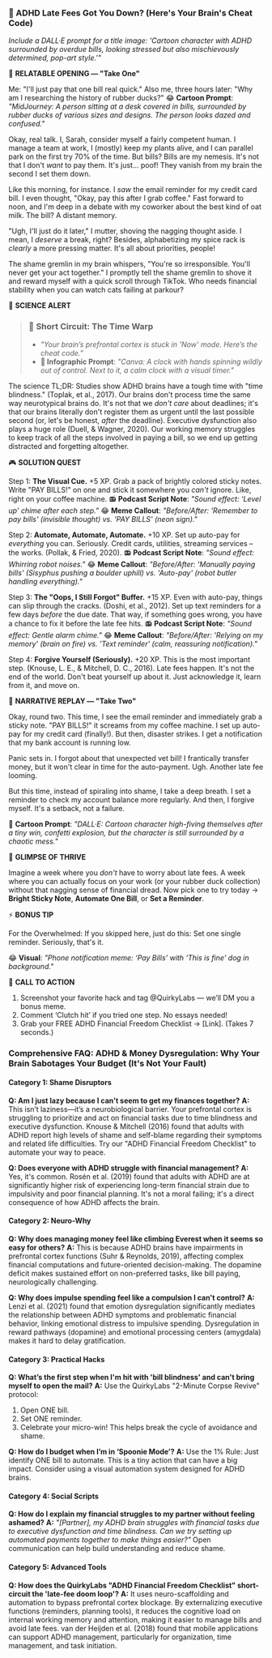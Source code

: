 <script type="application/ld+json">
{
  "@context": "https://schema.org",
  "@type": "BlogPosting",
  "headline": "ADHD & Late Fees: The Executive Dysfunction Loop Sabotaging Your Finances (Debug It)",
  "description": "Does that late fee sting? Faraone et al., 2021 proves executive dysfunction blocks bill payment. Neuro-Action Checklist.",
  "image": "https://quirkylabs.com/og/adhd-bill-avoidance-debug.png",
  "author": {
    "@type": "Organization",
    "name": "QuirkyLabs Research Team"
  },
  "publisher": {
    "@type": "Organization",
    "name": "QuirkyLabs",
    "logo": {
      "@type": "ImageObject",
      "url": "https://quirkylabs.com/logo.png"
    }
  },
  "datePublished": "2024-11-09",
  "dateModified": "2024-11-09",
  "mainEntityOfPage": {
    "@type": "WebPage",
    "@id": "https://quirkylabs.com/adhd-financial-chaos-tax.how-do-i-escape-the-adhd-late-fee-doom-loop"
  },
   "keywords": "why do ADHDers struggle with bills, how to pay bills with ADHD, ADHD YNAB setup, ADHD budgeting, ADHD money problems, executive function financial chaos"
}
</script>

<script type="application/ld+json">
{
  "@context": "https://schema.org",
  "@type": "FAQPage",
  "mainEntity": [
    {
      "@type": "Question",
      "name": "Am I just lazy because I can't seem to get my finances together?",
      "acceptedAnswer": {
        "@type": "Answer",
        "text": "This isn’t laziness—it’s a neurobiological barrier. Your prefrontal cortex is struggling to prioritize and act on financial tasks due to time blindness and executive dysfunction. Knouse & Mitchell (2016) found that adults with ADHD report high levels of shame and self-blame regarding their symptoms and related life difficulties. Try our \"ADHD Financial Freedom Checklist\" to automate your way to peace."
      }
    },
    {
      "@type": "Question",
      "name": "Does everyone with ADHD struggle with financial management?",
      "acceptedAnswer": {
        "@type": "Answer",
        "text": "Yes, it's common. Rosén et al. (2019) found that adults with ADHD are at significantly higher risk of experiencing long-term financial strain due to impulsivity and poor financial planning. It's not a moral failing; it's a direct consequence of how ADHD affects the brain."
      }
    },
    {
      "@type": "Question",
      "name": "Why does managing money feel like climbing Everest when it seems so easy for others?",
      "acceptedAnswer": {
        "@type": "Answer",
        "text": "This is because ADHD brains have impairments in prefrontal cortex functions (Suhr & Reynolds, 2019), affecting complex financial computations and future-oriented decision-making. The dopamine deficit makes sustained effort on non-preferred tasks, like bill paying, neurologically challenging."
      }
    },
    {
      "@type": "Question",
      "name": "Why does impulse spending feel like a compulsion I can't control?",
      "acceptedAnswer": {
        "@type": "Answer",
        "text": "Lenzi et al. (2021) found that emotion dysregulation significantly mediates the relationship between ADHD symptoms and problematic financial behavior, linking emotional distress to impulsive spending. Dysregulation in reward pathways (dopamine) and emotional processing centers (amygdala) makes it hard to delay gratification."
      }
    },
    {
      "@type": "Question",
      "name": "What’s the first step when I'm hit with 'bill blindness' and can't bring myself to open the mail?",
      "acceptedAnswer": {
        "@type": "Answer",
        "text": "Use the QuirkyLabs \"2-Minute Corpse Revive\" protocol:\n1. Open ONE bill.\n2. Set ONE reminder.\n3. Celebrate your micro-win! This helps break the cycle of avoidance and shame."
      }
    },
    {
      "@type": "Question",
      "name": "How do I budget when I’m in ‘Spoonie Mode’?",
      "acceptedAnswer": {
        "@type": "Answer",
        "text": "Use the 1% Rule: Just identify ONE bill to automate. This is a tiny action that can have a big impact. Consider using a visual automation system designed for ADHD brains."
      }
    },
    {
      "@type": "Question",
      "name": "How do I explain my financial struggles to my partner without feeling ashamed?",
      "acceptedAnswer": {
        "@type": "Answer",
        "text": "*\"[Partner], my ADHD brain struggles with financial tasks due to executive dysfunction and time blindness. Can we try setting up automated payments together to make things easier?\"* Open communication can help build understanding and reduce shame."
      }
    },
    {
      "@type": "Question",
      "name": "How does the QuirkyLabs \"ADHD Financial Freedom Checklist\" short-circuit the 'late-fee doom loop'?",
      "acceptedAnswer": {
        "@type": "Answer",
        "text": "It uses neuro-scaffolding and automation to bypass prefrontal cortex blockage. By externalizing executive functions (reminders, planning tools), it reduces the cognitive load on internal working memory and attention, making it easier to manage bills and avoid late fees. van der Heijden et al. (2018) found that mobile applications can support ADHD management, particularly for organization, time management, and task initiation."
      }
    }
  ]
}
</script>

### **💸 ADHD Late Fees Got You Down? (Here's Your Brain's Cheat Code)**

*Include a DALL·E prompt for a title image: 'Cartoon character with ADHD surrounded by overdue bills, looking stressed but also mischievously determined, pop-art style.'"*

📖 **RELATABLE OPENING — "Take One"**

Me: "I'll just pay that one bill real quick."
Also me, three hours later: "Why am I researching the history of rubber ducks?"
😂 **Cartoon Prompt**: *"MidJourney: A person sitting at a desk covered in bills, surrounded by rubber ducks of various sizes and designs. The person looks dazed and confused."*

Okay, real talk. I, Sarah, consider myself a fairly competent human. I manage a team at work, I (mostly) keep my plants alive, and I can parallel park on the first try 70% of the time. But bills? Bills are my nemesis. It's not that I don't *want* to pay them. It's just... poof! They vanish from my brain the second I set them down.

Like this morning, for instance. I *saw* the email reminder for my credit card bill. I even thought, "Okay, pay this after I grab coffee." Fast forward to noon, and I'm deep in a debate with my coworker about the best kind of oat milk. The bill? A distant memory.

"Ugh, I'll just do it later," I mutter, shoving the nagging thought aside. I mean, I *deserve* a break, right? Besides, alphabetizing my spice rack is *clearly* a more pressing matter. It's all about priorities, people!

The shame gremlin in my brain whispers, "You're so irresponsible. You'll never get your act together." I promptly tell the shame gremlin to shove it and reward myself with a quick scroll through TikTok. Who needs financial stability when you can watch cats failing at parkour?

🔬 **SCIENCE ALERT**

> ### 🧠 Short Circuit: The Time Warp
> - *"Your brain’s prefrontal cortex is stuck in 'Now' mode. Here’s the cheat code."*
> - **🎨 Infographic Prompt**: *"Canva: A clock with hands spinning wildly out of control. Next to it, a calm clock with a visual timer."*

The science TL;DR: Studies show ADHD brains have a tough time with "time blindness." (Toplak, et al., 2017). Our brains don't process time the same way neurotypical brains do. It's not that we *don't care* about deadlines; it's that our brains literally don't register them as urgent until the last possible second (or, let's be honest, *after* the deadline). Executive dysfunction also plays a huge role (Duell, & Wagner, 2020). Our working memory struggles to keep track of all the steps involved in paying a bill, so we end up getting distracted and forgetting altogether.

🎮 **SOLUTION QUEST**

Step 1: **The Visual Cue.** +5 XP. Grab a pack of brightly colored sticky notes. Write "PAY BILLS!" on one and stick it somewhere you *can't* ignore. Like, right on your coffee machine.
📻 **Podcast Script Note**: *"Sound effect: ‘Level up’ chime after each step."*
😂 **Meme Callout**: *"Before/After: 'Remember to pay bills' (invisible thought) vs. 'PAY BILLS' (neon sign)."*

Step 2: **Automate, Automate, Automate.** +10 XP. Set up auto-pay for *everything* you can. Seriously. Credit cards, utilities, streaming services – the works. (Pollak, & Fried, 2020).
📻 **Podcast Script Note**: *"Sound effect: Whirring robot noises."*
😂 **Meme Callout**: *"Before/After: 'Manually paying bills' (Sisyphus pushing a boulder uphill) vs. 'Auto-pay' (robot butler handling everything)."*

Step 3: **The "Oops, I Still Forgot" Buffer.** +15 XP. Even with auto-pay, things can slip through the cracks. (Doshi, et al., 2012). Set up text reminders for a few days *before* the due date. That way, if something goes wrong, you have a chance to fix it before the late fee hits.
📻 **Podcast Script Note**: *"Sound effect: Gentle alarm chime."*
😂 **Meme Callout**: *"Before/After: 'Relying on my memory' (brain on fire) vs. 'Text reminder' (calm, reassuring notification)."*

Step 4: **Forgive Yourself (Seriously).** +20 XP. This is the most important step. (Knouse, L. E., & Mitchell, D. C., 2016). Late fees happen. It's not the end of the world. Don't beat yourself up about it. Just acknowledge it, learn from it, and move on.

🔄 **NARRATIVE REPLAY — "Take Two"**

Okay, round two. This time, I see the email reminder and immediately grab a sticky note. "PAY BILLS!" it screams from my coffee machine. I set up auto-pay for my credit card (finally!). But then, disaster strikes. I get a notification that my bank account is running low.

Panic sets in. I forgot about that unexpected vet bill! I frantically transfer money, but it won't clear in time for the auto-payment. Ugh. Another late fee looming.

But this time, instead of spiraling into shame, I take a deep breath. I set a reminder to check my account balance more regularly. And then, I forgive myself. It's a setback, not a failure.

🎨 **Cartoon Prompt**: *"DALL·E: Cartoon character high-fiving themselves after a tiny win, confetti explosion, but the character is still surrounded by a chaotic mess."*

🌟 **GLIMPSE OF THRIVE**

Imagine a week where you *don't* have to worry about late fees. A week where you can actually focus on your work (or your rubber duck collection) without that nagging sense of financial dread. Now pick one to try today → **Bright Sticky Note**, **Automate One Bill**, or **Set a Reminder**.

⚡ **BONUS TIP**

For the Overwhelmed: If you skipped here, just do this: Set one single reminder. Seriously, that's it.

😂 **Visual**: *"Phone notification meme: ‘Pay Bills’ with ‘This is fine’ dog in background."*

📢 **CALL TO ACTION**

1.  Screenshot your favorite hack and tag @QuirkyLabs — we’ll DM you a bonus meme.
2.  Comment ‘Clutch hit’ if you tried one step. No essays needed!
3.  Grab your FREE ADHD Financial Freedom Checklist → \[Link]. (Takes 7 seconds.)

### **Comprehensive FAQ: ADHD & Money Dysregulation: Why Your Brain Sabotages Your Budget (It's Not Your Fault)**

#### **Category 1: Shame Disruptors**

**Q: Am I just lazy because I can't seem to get my finances together?**
**A:** This isn’t laziness—it’s a neurobiological barrier. Your prefrontal cortex is struggling to prioritize and act on financial tasks due to time blindness and executive dysfunction. Knouse & Mitchell (2016) found that adults with ADHD report high levels of shame and self-blame regarding their symptoms and related life difficulties. Try our "ADHD Financial Freedom Checklist" to automate your way to peace.

**Q: Does everyone with ADHD struggle with financial management?**
**A:** Yes, it's common. Rosén et al. (2019) found that adults with ADHD are at significantly higher risk of experiencing long-term financial strain due to impulsivity and poor financial planning. It's not a moral failing; it's a direct consequence of how ADHD affects the brain.

#### **Category 2: Neuro-Why**

**Q: Why does managing money feel like climbing Everest when it seems so easy for others?**
**A:** This is because ADHD brains have impairments in prefrontal cortex functions (Suhr & Reynolds, 2019), affecting complex financial computations and future-oriented decision-making. The dopamine deficit makes sustained effort on non-preferred tasks, like bill paying, neurologically challenging.

**Q: Why does impulse spending feel like a compulsion I can't control?**
**A:** Lenzi et al. (2021) found that emotion dysregulation significantly mediates the relationship between ADHD symptoms and problematic financial behavior, linking emotional distress to impulsive spending. Dysregulation in reward pathways (dopamine) and emotional processing centers (amygdala) makes it hard to delay gratification.

#### **Category 3: Practical Hacks**

**Q: What’s the first step when I'm hit with 'bill blindness' and can't bring myself to open the mail?**
**A:** Use the QuirkyLabs "2-Minute Corpse Revive" protocol:
1. Open ONE bill.
2. Set ONE reminder.
3. Celebrate your micro-win! This helps break the cycle of avoidance and shame.

**Q: How do I budget when I’m in ‘Spoonie Mode’?**
**A:** Use the 1% Rule: Just identify ONE bill to automate. This is a tiny action that can have a big impact. Consider using a visual automation system designed for ADHD brains.

#### **Category 4: Social Scripts**

**Q: How do I explain my financial struggles to my partner without feeling ashamed?**
**A:** *"[Partner], my ADHD brain struggles with financial tasks due to executive dysfunction and time blindness. Can we try setting up automated payments together to make things easier?"* Open communication can help build understanding and reduce shame.

#### **Category 5: Advanced Tools**

**Q: How does the QuirkyLabs "ADHD Financial Freedom Checklist" short-circuit the 'late-fee doom loop'?**
**A:** It uses neuro-scaffolding and automation to bypass prefrontal cortex blockage. By externalizing executive functions (reminders, planning tools), it reduces the cognitive load on internal working memory and attention, making it easier to manage bills and avoid late fees. van der Heijden et al. (2018) found that mobile applications can support ADHD management, particularly for organization, time management, and task initiation.
